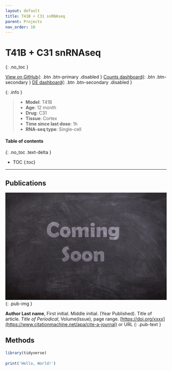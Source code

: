 ```yaml
---
layout: default
title: T41B + C31 snRNAseq
parent: Projects
nav_order: 10
---
```


# T41B + C31 snRNAseq
{: .no_toc }

[View on GitHub](#){: .btn .btn-primary .disabled }
[Counts dashboard](https://longo-stanford.shinyapps.io/count_T41B_C31_snRNAseq/){: .btn .btn-secondary }
[DE dashboard](#){: .btn .btn-secondary .disabled }

{: .info }
> - **Model**: T41B
> - **Age**: 12 month
> - **Drug**: C31
> - **Tissue**: Cortex
> - **Time since last dose**: 1h
> - **RNA-seq type**: Single-cell

#### Table of contents
{: .no_toc .text-delta }

- TOC
{:toc}

---

## Publications

[![](/assets/images/coming-soon.jpg)](https://pixabay.com/photos/coming-soon-chalk-board-blackboard-2550190/)
{: .pub-img }

**Author Last name**, First initial. Middle initial. (Year Published). Title of article. _Title of Periodical_, Volume(Issue), page range. [https://doi.org/xxxx](https://www.citationmachine.net/apa/cite-a-journal) or URL
{: .pub-text }

## Methods

```r
library(tidyverse)

print('Hello, World!')
```
